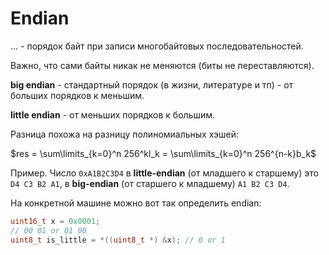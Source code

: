 # Endian

... - порядок байт при записи многобайтовых последовательностей.

Важно, что сами байты никак не меняются (биты не переставляются).

__big endian__ - стандартный порядок (в жизни, литературе и тп) - от больших порядков к меньшим.

__little endian__ - от меньших порядков к большим.

Разница похожа на разницу полиномиальных хэшей:

$res = \sum\limits_{k=0}^n 256^kl_k = \sum\limits_{k=0}^n 256^{n-k}b_k$

Пример. Число `0xA1B2C3D4` в __little-endian__ (от младшего к старшему) это `D4 C3 B2 A1`, в __big-endian__ (от старшего к младшему) `A1 B2 C3 D4`.

На конкретной машине можно вот так определить endian:
```c
uint16_t x = 0x0001;
// 00 01 or 01 00
uint8_t is_little = *((uint8_t *) &x); // 0 or 1
```



